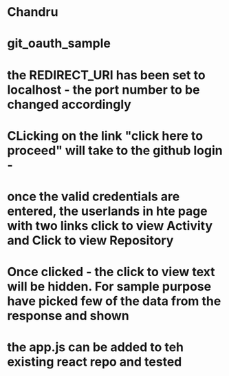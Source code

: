 #  Chandru
#  git_oauth_sample
#  the REDIRECT_URI has been set to localhost - the port number to be changed accordingly
#   CLicking on the link "click here to proceed" will take to the github login -
#   once the valid credentials are entered, the userlands in hte page with two links click to view Activity and Click to view Repository
#   Once clicked - the click to view text will be hidden. For sample purpose have picked few of the data from the response and shown
#   the app.js can be added to teh existing react repo and tested

